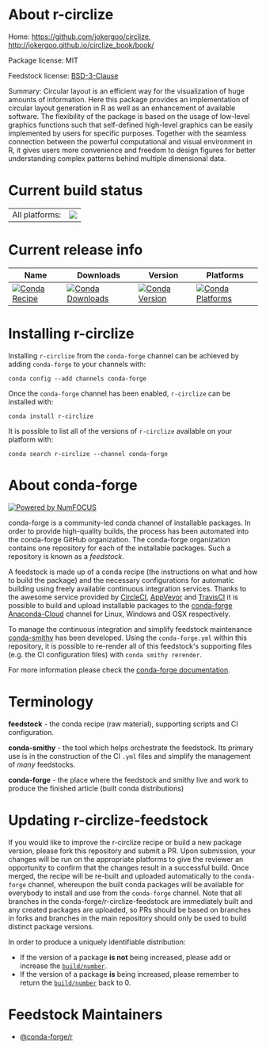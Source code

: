 About r-circlize
================

Home: https://github.com/jokergoo/circlize, http://jokergoo.github.io/circlize_book/book/

Package license: MIT

Feedstock license: [BSD-3-Clause](https://github.com/conda-forge/r-circlize-feedstock/blob/master/LICENSE.txt)

Summary: Circular layout is an efficient way for the visualization of huge  amounts of information. Here this package provides an implementation  of circular layout generation in R as well as an enhancement of available  software. The flexibility of the package is based on the usage of low-level  graphics functions such that self-defined high-level graphics can be easily  implemented by users for specific purposes. Together with the seamless  connection between the powerful computational and visual environment in R,  it gives users more convenience and freedom to design figures for  better understanding complex patterns behind multiple dimensional data.

Current build status
====================


<table><tr><td>All platforms:</td>
    <td>
      <a href="https://dev.azure.com/conda-forge/feedstock-builds/_build/latest?definitionId=4188&branchName=master">
        <img src="https://dev.azure.com/conda-forge/feedstock-builds/_apis/build/status/r-circlize-feedstock?branchName=master">
      </a>
    </td>
  </tr>
</table>

Current release info
====================

| Name | Downloads | Version | Platforms |
| --- | --- | --- | --- |
| [![Conda Recipe](https://img.shields.io/badge/recipe-r--circlize-green.svg)](https://anaconda.org/conda-forge/r-circlize) | [![Conda Downloads](https://img.shields.io/conda/dn/conda-forge/r-circlize.svg)](https://anaconda.org/conda-forge/r-circlize) | [![Conda Version](https://img.shields.io/conda/vn/conda-forge/r-circlize.svg)](https://anaconda.org/conda-forge/r-circlize) | [![Conda Platforms](https://img.shields.io/conda/pn/conda-forge/r-circlize.svg)](https://anaconda.org/conda-forge/r-circlize) |

Installing r-circlize
=====================

Installing `r-circlize` from the `conda-forge` channel can be achieved by adding `conda-forge` to your channels with:

```
conda config --add channels conda-forge
```

Once the `conda-forge` channel has been enabled, `r-circlize` can be installed with:

```
conda install r-circlize
```

It is possible to list all of the versions of `r-circlize` available on your platform with:

```
conda search r-circlize --channel conda-forge
```


About conda-forge
=================

[![Powered by NumFOCUS](https://img.shields.io/badge/powered%20by-NumFOCUS-orange.svg?style=flat&colorA=E1523D&colorB=007D8A)](http://numfocus.org)

conda-forge is a community-led conda channel of installable packages.
In order to provide high-quality builds, the process has been automated into the
conda-forge GitHub organization. The conda-forge organization contains one repository
for each of the installable packages. Such a repository is known as a *feedstock*.

A feedstock is made up of a conda recipe (the instructions on what and how to build
the package) and the necessary configurations for automatic building using freely
available continuous integration services. Thanks to the awesome service provided by
[CircleCI](https://circleci.com/), [AppVeyor](https://www.appveyor.com/)
and [TravisCI](https://travis-ci.com/) it is possible to build and upload installable
packages to the [conda-forge](https://anaconda.org/conda-forge)
[Anaconda-Cloud](https://anaconda.org/) channel for Linux, Windows and OSX respectively.

To manage the continuous integration and simplify feedstock maintenance
[conda-smithy](https://github.com/conda-forge/conda-smithy) has been developed.
Using the ``conda-forge.yml`` within this repository, it is possible to re-render all of
this feedstock's supporting files (e.g. the CI configuration files) with ``conda smithy rerender``.

For more information please check the [conda-forge documentation](https://conda-forge.org/docs/).

Terminology
===========

**feedstock** - the conda recipe (raw material), supporting scripts and CI configuration.

**conda-smithy** - the tool which helps orchestrate the feedstock.
                   Its primary use is in the construction of the CI ``.yml`` files
                   and simplify the management of *many* feedstocks.

**conda-forge** - the place where the feedstock and smithy live and work to
                  produce the finished article (built conda distributions)


Updating r-circlize-feedstock
=============================

If you would like to improve the r-circlize recipe or build a new
package version, please fork this repository and submit a PR. Upon submission,
your changes will be run on the appropriate platforms to give the reviewer an
opportunity to confirm that the changes result in a successful build. Once
merged, the recipe will be re-built and uploaded automatically to the
`conda-forge` channel, whereupon the built conda packages will be available for
everybody to install and use from the `conda-forge` channel.
Note that all branches in the conda-forge/r-circlize-feedstock are
immediately built and any created packages are uploaded, so PRs should be based
on branches in forks and branches in the main repository should only be used to
build distinct package versions.

In order to produce a uniquely identifiable distribution:
 * If the version of a package **is not** being increased, please add or increase
   the [``build/number``](https://conda.io/docs/user-guide/tasks/build-packages/define-metadata.html#build-number-and-string).
 * If the version of a package **is** being increased, please remember to return
   the [``build/number``](https://conda.io/docs/user-guide/tasks/build-packages/define-metadata.html#build-number-and-string)
   back to 0.

Feedstock Maintainers
=====================

* [@conda-forge/r](https://github.com/conda-forge/r/)

